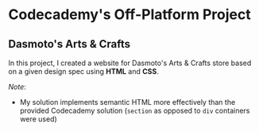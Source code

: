 # Codecademy's Off-Platform Project
## Dasmoto's Arts & Crafts

In this project, I created a website for Dasmoto's Arts & Crafts store based on a given design spec using **HTML** and **CSS**. 

*Note*: 
- My solution implements semantic HTML more effectively than the provided Codecademy solution (`section` as opposed to `div` containers were used)